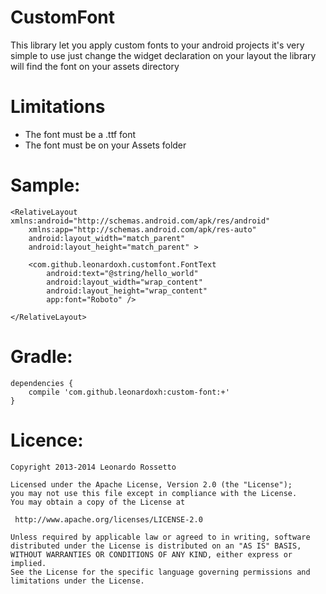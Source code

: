 CustomFont
==========
This library let you apply custom fonts to your android projects it's very simple to use just
change the widget declaration on your layout the library will find the font on your assets directory

Limitations
=========
- The font must be a .ttf font
- The font must be on your Assets folder


Sample:
=========
```
<RelativeLayout xmlns:android="http://schemas.android.com/apk/res/android"
    xmlns:app="http://schemas.android.com/apk/res-auto"
    android:layout_width="match_parent"
    android:layout_height="match_parent" >

    <com.github.leonardoxh.customfont.FontText
        android:text="@string/hello_world"
        android:layout_width="wrap_content"
        android:layout_height="wrap_content"
        app:font="Roboto" />

</RelativeLayout>

```

Gradle:
=========
```
dependencies {
    compile 'com.github.leonardoxh:custom-font:+'
}
```

Licence:
==========
```
Copyright 2013-2014 Leonardo Rossetto

Licensed under the Apache License, Version 2.0 (the "License");
you may not use this file except in compliance with the License.
You may obtain a copy of the License at

 http://www.apache.org/licenses/LICENSE-2.0

Unless required by applicable law or agreed to in writing, software
distributed under the License is distributed on an "AS IS" BASIS,
WITHOUT WARRANTIES OR CONDITIONS OF ANY KIND, either express or implied.
See the License for the specific language governing permissions and
limitations under the License.
```
